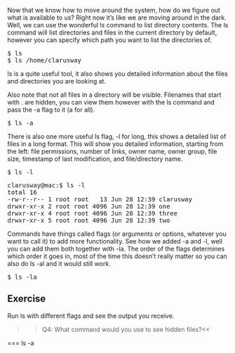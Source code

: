 Now that we know how to move around the system, how do we figure out what is available to us? Right now it’s like we are moving around in the dark. Well, we can use the wonderful ls command to list directory contents. The ls command will list directories and files in the current directory by default, however you can specify which path you want to list the directories of.

<pre>$ ls
$ ls /home/clarusway</pre>

ls is a quite useful tool, it also shows you detailed information about the files and directories you are looking at.

Also note that not all files in a directory will be visible. Filenames that start with . are hidden, you can view them however with the ls command and pass the -a flag to it (a for all). 

<pre>$ ls -a</pre>

There is also one more useful ls flag, -l for long, this shows a detailed list of files in a long format. This will show you detailed information, starting from the left: file permissions, number of links, owner name, owner group, file size, timestamp of last modification, and file/directory name. 

<pre>$ ls -l</pre>

<pre>clarusway@mac:$ ls -l
total 16
-rw-r--r-- 1 root root   13 Jun 28 12:39 clarusway
drwxr-xr-x 2 root root 4096 Jun 28 12:39 one
drwxr-xr-x 4 root root 4096 Jun 28 12:39 three
drwxr-xr-x 5 root root 4096 Jun 28 12:39 two</pre>

Commands have things called flags (or arguments or options, whatever you want to call it) to add more functionality. See how we added -a and -l, well you can add them both together with -la. The order of the flags determines which order it goes in, most of the time this doesn’t really matter so you can also do ls -al and it would still work.

<pre>$ ls -la</pre>

## Exercise

Run ls with different flags and see the output you receive.

>>Q4: What command would you use to see hidden files?<<

=== ls -a
